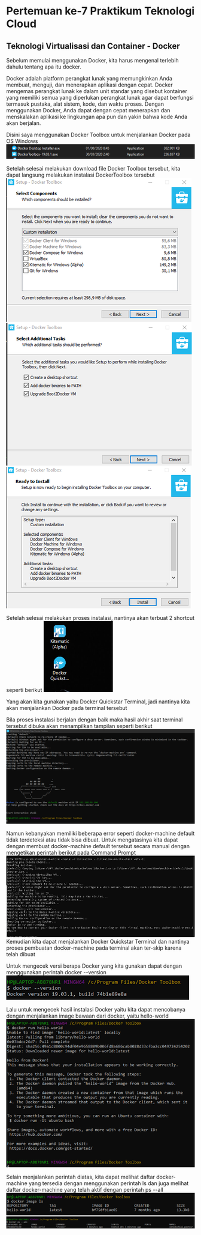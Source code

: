 # Pertemuan ke-7 Praktikum Teknologi Cloud

## Teknologi Virtualisasi dan Container - Docker

Sebelum memulai menggunakan Docker, kita harus mengenal terlebih dahulu tentang apa itu docker.

Docker adalah platform perangkat lunak yang memungkinkan Anda membuat, menguji, dan menerapkan aplikasi dengan cepat. Docker mengemas perangkat lunak ke dalam unit standar yang disebut kontainer yang memiliki semua yang diperlukan perangkat lunak agar dapat berfungsi termasuk pustaka, alat sistem, kode, dan waktu proses. Dengan menggunakan Docker, Anda dapat dengan cepat menerapkan dan menskalakan aplikasi ke lingkungan apa pun dan yakin bahwa kode Anda akan berjalan.

Disini saya menggunakan Docker Toolbox untuk menjalankan Docker pada OS Windows
![~](https://github.com/amharnh/tekn-cloud-computing/blob/master/minggu-07/Image/1.png)

Setelah selesai melakukan download file Docker Toolbox tersebut, kita dapat langsung melakukan instalasi DockerToolbox tersebut
![~](https://github.com/amharnh/tekn-cloud-computing/blob/master/minggu-07/Image/2.png)
![~](https://github.com/amharnh/tekn-cloud-computing/blob/master/minggu-07/Image/3.png)
![~](https://github.com/amharnh/tekn-cloud-computing/blob/master/minggu-07/Image/4.png)

Setelah selesai melakukan proses instalasi, nantinya akan terbuat 2 shortcut seperti berikut
![~](https://github.com/amharnh/tekn-cloud-computing/blob/master/minggu-07/Image/5.png)

Yang akan kita gunakan yaitu Docker Quickstar Terminal, jadi nantinya kita akan menjalankan Docker pada terminal tersebut

Bila proses instalasi berjalan dengan baik maka hasil akhir saat terminal tersebut dibuka akan menampilkan tampilan seperti berikut
![~](https://github.com/amharnh/tekn-cloud-computing/blob/master/minggu-07/Image/6.png)

Namun kebanyakan memiliki beberapa error seperti docker-machine default tidak terdeteksi atau tidak bisa dibuat. 
Untuk mengatasinya kita dapat dengan membuat docker-machine default tersebut secara manual dengan mengetikan perintah berikut pada Command Prompt
![~](https://github.com/amharnh/tekn-cloud-computing/blob/master/minggu-07/Image/7.png)
Kemudian kita dapat menjalankan Docker Quickstar Terminal dan nantinya proses pembuatan docker-machine pada terminal akan ter-skip karena telah dibuat

Untuk mengecek versi berapa Docker yang kita gunakan dapat dengan menggunakan perintah docker --version
![~](https://github.com/amharnh/tekn-cloud-computing/blob/master/minggu-07/Image/8.png)

Lalu untuk mengecek hasil instalasi Docker yaitu kita dapat mencobanya dengan menjalankan image bawaan dari docker, yaitu hello-world
![~](https://github.com/amharnh/tekn-cloud-computing/blob/master/minggu-07/Image/9.png)

Selain menjalankan perintah diatas, kita dapat melihat daftar docker-machine yang tersedia dengan menggunakan perintah ls dan juga melihat daftar docker-machine yang telah aktif dengan perintah ps --all
![~](https://github.com/amharnh/tekn-cloud-computing/blob/master/minggu-07/Image/10.png)
![~](https://github.com/amharnh/tekn-cloud-computing/blob/master/minggu-07/Image/11.png)




